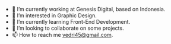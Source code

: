 - 👋 I’m currently working at Genesis Digital, based on Indonesia.
- 👀 I’m interested in Graphic Design.
- 🌱 I’m currently learning Front-End Development.
- 💞️ I’m looking to collaborate on some projects.
- 📫 How to reach me vedri45@gmail.com.

<!---
vedri45/vedri45 is a ✨ special ✨ repository because its `README.md` (this file) appears on your GitHub profile.
You can click the Preview link to take a look at your changes.
--->
